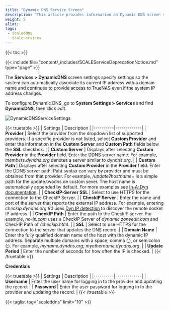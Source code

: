 ```yaml
---
title: "Dynamic DNS Service Screen"
description: "This article provides information on Dynamic DNS screen settings."
weight: 5
alias: 
tags:
 - scaleddns
 - scaleservices
---
```


{{< toc >}}

{{< include file="content/_includes/SCALEServiceDeprecationNotice.md" type="page" >}}

The **Services > DynamicDNS** screen settings specify settings so the system can automatically associate its current IP address with a domain name and continues to provide access to TrueNAS even if the system IP address changes.

To configure Dynamic DNS, go to **System Settings > Services** and find **DynamicDNS**, then click <i class="material-icons" aria-hidden="true" title="Configure">edit</i>.

![DynamicDNSServiceSettings](/images/SCALE/22.02/DynamicDNSServiceSettings.png "Dynamic DNS Service Options")

{{< truetable >}}
| Settings | Description |
|----------|-------------|
| **Provider** | Select the provider from the dropdown list of supported providers. If a specific provider is not listed, select **Custom Provider** and enter the information in the **Custom Server** and **Custom Path** fields below the **SSL** checkbox. |
| **Custom Server** | Displays after selecting **Custom Provider** in the **Provider** field. Enter the DDNS server name. For example, *members.dyndns.org* denotes a server similar to dyndns.org. |
| **Custom Path** | Displays after selecting **Custom Provider** in the **Provider** field. Enter the DDNS server path. Paht syntax can vary by provider and must be obtained from that provider. For example, */update?hostname=* is a simple path for the update.twodns.de custom sever. The host name is automatically appended by default. For more examples see [In-A-Dyn documentation](https://github.com/troglobit/inadyn#custom-ddns-providers). |
| **CheckIP-Server SSL** | Select to use HTTPS for the connection to the CheckIP Server. |
| **CheckIP Server** | Enter the name and port of the server that reports the external IP address. For example, entering *checkip.dyndns.org:80* uses [Dyn IP detection](https://help.dyn.com/remote-access-api/checkip-tool/) to discover the remote socket IP address. |
| **CheckIP Path** | Enter the path to the CheckIP server. For example, *no-ip.com* uses a CheckIP Server of *dynamic.zoneedit.com* and CheckIP Path of */checkip.html*. |
| **SSL** | Select to use HTTPS for the connection to the server that updates the DNS record. |
| **Domain Name** | Enter the fully qualified domain name of the host with the dynamic IP address. Separate multiple domains with a space, comma (,), or semicolon (;). For example, *myname.dyndns.org; myothername.dyndns.org*. |
| **Update Period** | Enter the number of seconds for how often the IP is checked. |
{{< /truetable >}}

**Credentials**

{{< truetable >}}
| Settings | Description |
|----------|-------------|
| **Username** | Enter the user name for logging in to the provider and updating the record. |
| **Password** | Enter the user password for logging in to the provider and updating the record. |
{{< /truetable >}}

{{< taglist tag="scaleddns" limit="10" >}}